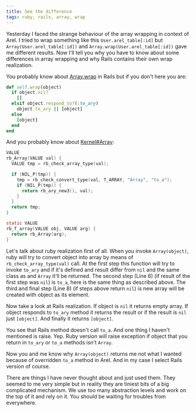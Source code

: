 ```yaml
---
title: See the difference
tags: ruby, rails, array, wrap
---
```


Yesterday I faced the strange behaviour of the array wrapping in context
of Arel. I tried to wrap something like this `User.arel_table[:id]` but
`Array(User.arel_table[:id])` and `Array.wrap(User.arel_table[:id])`
gave me different results. Now I'll tell you why you have to know about
some differences in array wrapping and why Rails contains their own wrap
realization.

You probably know about
[Array.wrap](https://github.com/rails/rails/blob/master/activesupport/lib/active_support/core_ext/array/wrap.rb#L36)
in Rails but if you don't here you are:

``` ruby
def self.wrap(object)
  if object.nil?
    []
  elsif object.respond_to?(:to_ary)
    object.to_ary || [object]
  else
    [object]
  end
end
```

And you probably know about
[Kernel#Array](http://rxr.whitequark.org/mri/source/object.c#2624):

``` c
VALUE
rb_Array(VALUE val) {
  VALUE tmp = rb_check_array_type(val);

  if (NIL_P(tmp)) {
    tmp = rb_check_convert_type(val, T_ARRAY, "Array", "to_a");
    if (NIL_P(tmp)) {
      return rb_ary_new3(1, val);
    }
  }
  return tmp;
}

static VALUE
rb_f_array(VALUE obj, VALUE arg) {
  return rb_Array(arg);
}
```

Let's talk about ruby realization first of all.
When you invoke `Array(object)`, ruby will try to convert object into array
by means of `rb_check_array_type(val)` call. At the first step this
function will try to invoke `to_ary` and if it's defined and result differ
from `nil` and the same class as and `Array` it'll be returned.
The second step (Line 6) (if result of the first step was `nil`)
is `to_a`, here is the same thing as described above. The third and final
step (Line 8) (if steps above return `nil`) is new array will be created
with object as its element.

Now take a look at Rails realization. If object is `nil` it returns empty
array. If object responds to `to_ary` method it returns the result
or if the result is `nil` just `[object]`. And finally it returns
`[object]`.

You see that Rails method doesn't call `to_a`.
And one thing I haven't mentioned is raise. Yep. Ruby version will raise
exception if object that you return in `to_ary` or `to_a` methods isn't
`Array`.

Now you and me know why `Array(object)` returns me not what I wanted
because of overridden `to_a` method in Arel.
And in my case I select Rails version of course.

There are things I have never thought about and just used them.
They seemed to me very simple but in reality they are tiniest bits of a big
complicated mechanism. We use too many abstraction levels and work on the top
of it and rely on it. You should be waiting for troubles from everywhere.
